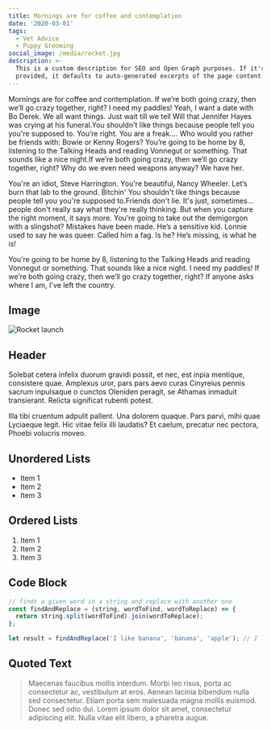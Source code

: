 ```yaml
---
title: Mornings are for coffee and contemplation
date: '2020-03-01'
tags:
  - Vet Advice
  - Puppy Grooming
social_image: /media/rocket.jpg
description: >-
  This is a custom description for SEO and Open Graph purposes. If it's not
  provided, it defaults to auto-generated excerpts of the page content.
---
```


Mornings are for coffee and contemplation. If we’re both going crazy, then we’ll go crazy together, right? I need my paddles! Yeah, I want a date with Bo Derek. We all want things. Just wait till we tell Will that Jennifer Hayes was crying at his funeral.You shouldn't like things because people tell you you're supposed to. You’re right. You are a freak…. Who would you rather be friends with: Bowie or Kenny Rogers? You’re going to be home by 8, listening to the Talking Heads and reading Vonnegut or something. That sounds like a nice night.If we’re both going crazy, then we’ll go crazy together, right? Why do we even need weapons anyway? We have her.

You're an idiot, Steve Harrington. You're beautiful, Nancy Wheeler. Let’s burn that lab to the ground. Bitchin' You shouldn't like things because people tell you you're supposed to.Friends don't lie. It's just, sometimes... people don't really say what they're really thinking. But when you capture the right moment, it says more. You’re going to take out the demigorgon with a slingshot? Mistakes have been made. He’s a sensitive kid. Lonnie used to say he was queer. Called him a fag. Is he? He’s missing, is what he is!

You’re going to be home by 8, listening to the Talking Heads and reading Vonnegut or something. That sounds like a nice night. I need my paddles! If we’re both going crazy, then we’ll go crazy together, right? If anyone asks where I am, I've left the country.

## Image

![Rocket launch](/media/rocket.jpg)

## Header

Solebat cetera infelix duorum gravidi possit, et nec, est inpia mentique, consistere quae. Amplexus uror, pars pars aevo curas Cinyreius
pennis sacrum inpulsaque o cunctos Oleniden peragit, se Athamas inmaduit
transierant. Relicta significat rubenti potest.

Illa tibi cruentum adpulit pallent. Una dolorem quaque. Pars parvi, mihi quae
Lyciaeque legit. Hic vitae felix illi laudatis? Et caelum, precatur nec pectora,
Phoebi volucris moveo.

## Unordered Lists

- Item 1
- Item 2
- Item 3

## Ordered Lists

1. Item 1
2. Item 2
3. Item 3

## Code Block

```javascript
// finds a given word in a string and replace with another one
const findAndReplace = (string, wordToFind, wordToReplace) => {
  return string.split(wordToFind).join(wordToReplace);
};

let result = findAndReplace('I like banana', 'banana', 'apple'); // I like apple
```

## Quoted Text

> Maecenas faucibus mollis interdum. Morbi leo risus, porta ac consectetur ac, vestibulum at eros. Aenean lacinia bibendum nulla sed consectetur. Etiam porta sem malesuada magna mollis euismod. Donec sed odio dui. Lorem ipsum dolor sit amet, consectetur adipiscing elit. Nulla vitae elit libero, a pharetra augue.
